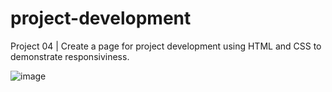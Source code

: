 # project-development

Project 04 | Create a page for project development using HTML and CSS to demonstrate responsiviness.


![image](https://github.com/FabianoLXS/projectDevelopment/assets/47800473/04a89f59-d6a4-41ed-b16f-a73c42b529bc)
